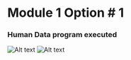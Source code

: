 # Module 1 Option # 1

### Human Data program executed

![Alt text](Module1_option#1/humandata_1.png?raw=true "Optional Title")
![Alt text](Module1_option#1/humandata_2.png?raw=true "Optional Title")
